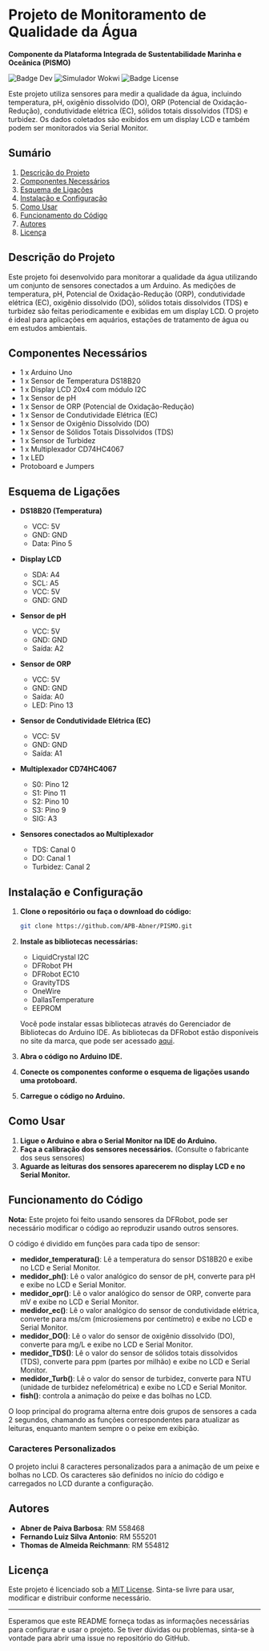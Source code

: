 # Projeto de Monitoramento de Qualidade da Água
**Componente da Plataforma Integrada de Sustentabilidade Marinha e Oceânica (PISMO)**

![Badge Dev](https://img.shields.io/badge/Status-Em%20Desenvolvimento-green?style=flat-square) ![Simulador Wokwi](https://img.shields.io/badge/Simulador-Wokwi-blue?style=flat-square&link=https%3A%2F%2Fwokwi.com%2Fprojects%2F399264501474196481) ![Badge License](https://img.shields.io/badge/License-MIT-brightgreen?style=flat-square)

Este projeto utiliza sensores para medir a qualidade da água, incluindo temperatura, pH, oxigênio dissolvido (DO), ORP (Potencial de Oxidação-Redução), condutividade elétrica (EC), sólidos totais dissolvidos (TDS) e turbidez. Os dados coletados são exibidos em um display LCD e também podem ser monitorados via Serial Monitor.

## Sumário

1. [Descrição do Projeto](#descrição-do-projeto)
2. [Componentes Necessários](#componentes-necessários)
3. [Esquema de Ligações](#esquema-de-ligações)
4. [Instalação e Configuração](#instalação-e-configuração)
5. [Como Usar](#como-usar)
6. [Funcionamento do Código](#funcionamento-do-código)
7. [Autores](#autores)
8. [Licença](#licença)

## Descrição do Projeto

Este projeto foi desenvolvido para monitorar a qualidade da água utilizando um conjunto de sensores conectados a um Arduino. As medições de temperatura, pH, Potencial de Oxidação-Redução (ORP), condutividade elétrica (EC), oxigênio dissolvido (DO), sólidos totais dissolvidos (TDS) e turbidez são feitas periodicamente e exibidas em um display LCD. O projeto é ideal para aplicações em aquários, estações de tratamento de água ou em estudos ambientais.

## Componentes Necessários

- 1 x Arduino Uno
- 1 x Sensor de Temperatura DS18B20
- 1 x Display LCD 20x4 com módulo I2C
- 1 x Sensor de pH
- 1 x Sensor de ORP (Potencial de Oxidação-Redução)
- 1 x Sensor de Condutividade Elétrica (EC)
- 1 x Sensor de Oxigênio Dissolvido (DO)
- 1 x Sensor de Sólidos Totais Dissolvidos (TDS)
- 1 x Sensor de Turbidez
- 1 x Multiplexador CD74HC4067
- 1 x LED
- Protoboard e Jumpers

## Esquema de Ligações

- **DS18B20 (Temperatura)**
  - VCC: 5V
  - GND: GND
  - Data: Pino 5

- **Display LCD**
  - SDA: A4
  - SCL: A5
  - VCC: 5V
  - GND: GND

- **Sensor de pH**
  - VCC: 5V
  - GND: GND
  - Saída: A2

- **Sensor de ORP**
  - VCC: 5V
  - GND: GND
  - Saída: A0
  - LED: Pino 13

- **Sensor de Condutividade Elétrica (EC)**
  - VCC: 5V
  - GND: GND
  - Saída: A1

- **Multiplexador CD74HC4067**
  - S0: Pino 12
  - S1: Pino 11
  - S2: Pino 10
  - S3: Pino 9
  - SIG: A3

- **Sensores conectados ao Multiplexador**
  - TDS: Canal 0
  - DO: Canal 1
  - Turbidez: Canal 2

## Instalação e Configuração

1. **Clone o repositório ou faça o download do código:**
   ```sh
   git clone https://github.com/APB-Abner/PISMO.git
   ```

2. **Instale as bibliotecas necessárias:**
   - LiquidCrystal I2C
   - DFRobot PH
   - DFRobot EC10
   - GravityTDS
   - OneWire
   - DallasTemperature
   - EEPROM

   Você pode instalar essas bibliotecas através do Gerenciador de Bibliotecas do Arduino IDE. As bibliotecas da DFRobot estão disponíveis no site da marca, que pode ser acessado [aqui](https://www.dfrobot.com).

3. **Abra o código no Arduino IDE.**

4. **Conecte os componentes conforme o esquema de ligações usando uma protoboard.**

5. **Carregue o código no Arduino.**

## Como Usar

1. **Ligue o Arduino e abra o Serial Monitor na IDE do Arduino.**
2. **Faça a calibração dos sensores necessários.** (Consulte o fabricante dos seus sensores)
3. **Aguarde as leituras dos sensores aparecerem no display LCD e no Serial Monitor.**

## Funcionamento do Código

**Nota:** Este projeto foi feito usando sensores da DFRobot, pode ser necessário modificar o código ao reproduzir usando outros sensores.


O código é dividido em funções para cada tipo de sensor:

- **medidor_temperatura()**: Lê a temperatura do sensor DS18B20 e exibe no LCD e Serial Monitor.
- **medidor_ph()**: Lê o valor analógico do sensor de pH, converte para pH e exibe no LCD e Serial Monitor.
- **medidor_opr()**: Lê o valor analógico do sensor de ORP, converte para mV e exibe no LCD e Serial Monitor.
- **medidor_ec()**: Lê o valor analógico do sensor de condutividade elétrica, converte para ms/cm (microsiemens por centímetro) e exibe no LCD e Serial Monitor.
- **medidor_DO()**: Lê o valor do sensor de oxigênio dissolvido (DO), converte para mg/L e exibe no LCD e Serial Monitor.
- **medidor_TDS()**: Lê o valor do sensor de sólidos totais dissolvidos (TDS), converte para ppm (partes por milhão) e exibe no LCD e Serial Monitor.
- **medidor_Turb()**: Lê o valor do sensor de turbidez, converte para NTU (unidade de turbidez nefelométrica) e exibe no LCD e Serial Monitor.
- **fish()**: controla a animação do peixe e das bolhas no LCD. 

O loop principal do programa alterna entre dois grupos de sensores a cada 2 segundos, chamando as funções correspondentes para atualizar as leituras, enquanto mantem sempre o o peixe em exibição.

### Caracteres Personalizados

O projeto inclui 8 caracteres personalizados para a animação de um peixe e bolhas no LCD. Os caracteres são definidos no início do código e carregados no LCD durante a configuração.

## Autores

- **Abner de Paiva Barbosa**: RM 558468
- **Fernando Luiz Silva Antonio**: RM 555201
- **Thomas de Almeida Reichmann**: RM 554812

## Licença

Este projeto é licenciado sob a [MIT License](https://opensource.org/licenses/MIT). Sinta-se livre para usar, modificar e distribuir conforme necessário.

---

Esperamos que este README forneça todas as informações necessárias para configurar e usar o projeto. Se tiver dúvidas ou problemas, sinta-se à vontade para abrir uma issue no repositório do GitHub.